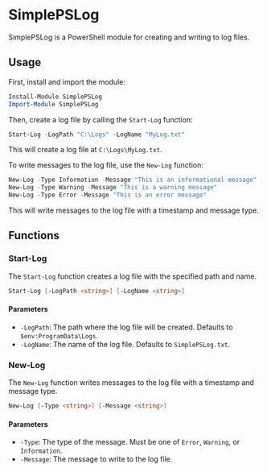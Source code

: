 # SimplePSLog

SimplePSLog is a PowerShell module for creating and writing to log files.

## Usage

First, install and import the module:

```powershell
Install-Module SimplePSLog
Import-Module SimplePSLog
```

Then, create a log file by calling the `Start-Log` function:

```powershell
Start-Log -LogPath "C:\Logs" -LogName "MyLog.txt"
```

This will create a log file at `C:\Logs\MyLog.txt`.

To write messages to the log file, use the `New-Log` function:

```powershell
New-Log -Type Information -Message "This is an informational message"
New-Log -Type Warning -Message "This is a warning message"
New-Log -Type Error -Message "This is an error message"
```

This will write messages to the log file with a timestamp and message type.

## Functions

### Start-Log

The `Start-Log` function creates a log file with the specified path and name.

```powershell
Start-Log [-LogPath <string>] [-LogName <string>]
```

#### Parameters

- `-LogPath`: The path where the log file will be created. Defaults to `$env:ProgramData\Logs`.
- `-LogName`: The name of the log file. Defaults to `SimplePSLog.txt`.

### New-Log

The `New-Log` function writes messages to the log file with a timestamp and message type.

```powershell
New-Log [-Type <string>] [-Message <string>]
```

#### Parameters

- `-Type`: The type of the message. Must be one of `Error`, `Warning`, or `Information`.
- `-Message`: The message to write to the log file.